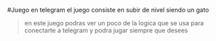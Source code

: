 #Juego en telegram
el juego consiste en subir de nivel siendo un gato
>en este juego podras ver un poco de la logica que se usa para conectarte a telegram y podra jugar siempre que desees
>
